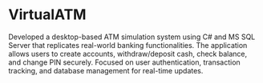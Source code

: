 # VirtualATM
Developed a desktop-based ATM simulation system using C# and MS SQL Server that replicates real-world banking functionalities. The application allows users to create accounts, withdraw/deposit cash, check balance, and change PIN securely. Focused on user authentication, transaction tracking, and database management for real-time updates.
